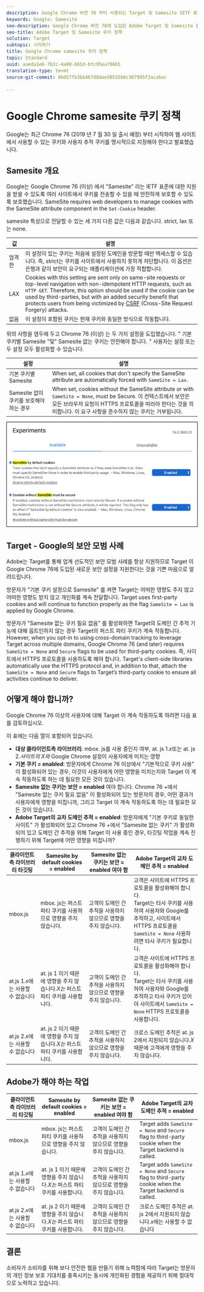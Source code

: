 ```yaml
---
description: Google Chrome 버전 76 부터 사용되는 Target 및 Samesite IETF 표준에 대한 정보입니다.
keywords: Google; Samesite
seo-description: Google Chrome 버전 76에 도입된 Adobe Target 및 Samesite IETF 표준에 대한 정보입니다.
seo-title: Adobe Target 및 Samesite 쿠키 정책
solution: Target
subtopic: 시작하기
title: Google Chrome samesite 쿠키 정책
topic: Standard
uuid: aaeda1e6-7b2c-4a00-b65d-bfc95ea796b5
translation-type: tm+mt
source-git-commit: 8bd57fb3bb467d8dae50535b6c367995f2acabac

---
```



# Google Chrome samesite 쿠키 정책

Google는 최근 Chrome 76 (2019 년 7 월 30 일 출시 예정) 부터 시작하여 웹 사이트에서 사용할 수 있는 쿠키와 사용자 추적 쿠키를 명시적으로 지정해야 한다고 발표했습니다.

## Samesite 개요

Google는 Google Chrome 76 (이상) 에서 &quot;Samesite&quot; 라는 IETF 표준에 대한 지원을 받을 수 있도록 여러 사이트에서 쿠키를 전송할 수 있을 때 안전하게 보호할 수 있도록 보호했습니다. SameSite requires web developers to manage cookies with the SameSite attribute component in the `Set-Cookie` header.

samesite 특성으로 전달할 수 있는 세 가지 다른 값은 다음과 같습니다. strict, lax 또는 none.

| 값 | 설명 |
| --- | --- |
| 엄격한 | 이 설정이 있는 쿠키는 처음에 설정된 도메인을 방문할 때만 액세스할 수 있습니다. 즉, strict는 쿠키를 사이트에서 사용하지 못하게 차단합니다. 이 옵션은 은행과 같이 보안이 요구되는 애플리케이션에 가장 적합합니다. |
| LAX | Cookies with this setting are sent only on same-site requests or top-level navigation with non-idempotent HTTP requests, such as `HTTP GET`. Therefore, this option should be used if the cookie can be used by third-parties, but with an added security benefit that protects users from being victimized by [CSRF](https://en.wikipedia.org/wiki/Cross-site_request_forgery) (Cross-Site Request Forgery) attacks. |
| 없음 | 이 설정이 포함된 쿠키는 현재 쿠키와 동일한 방식으로 작동합니다. |

위의 사항을 염두에 두고 Chrome 76 (이상) 는 두 가지 설정을 도입했습니다. &quot; 기본 쿠키별 Samesite &quot;및&quot; Samesite 없는 쿠키는 안전해야 합니다. &quot; 사용자는 설정 또는 두 설정 모두 활성화할 수 있습니다.

| 설정 | 설명 |
| --- | --- |
| 기본 쿠키별 Samesite | When set, all cookies that don&#39;t specify the SameSite attribute are automatically forced with `SameSite = Lax`. |
| Samesite 없이 쿠키를 보호해야 하는 경우 | When set, cookies without the SameSite attribute or with `SameSite = None`, must be Secure. 이 컨텍스트에서 보안은 모든 브라우저 요청이 HTTPS 프로토콜을 따라야 한다는 것을 의미합니다. 이 요구 사항을 준수하지 않는 쿠키는 거부됩니다. |

![Samesite 설정 페이지](/help/c-implementing-target/c-considerations-before-you-implement-target/assets/samesite.png)

## Target - Google의 보안 모범 사례

Adobe는 Target를 통해 업계 선도적인 보안 모범 사례를 항상 지원하므로 Target 이 Google Chrome 76에 도입된 새로운 보안 설정을 지원한다는 것을 기쁜 마음으로 알려드립니다.

방문자가 &quot;기본 쿠키 설정으로 Samesite&quot; 를 켜면 Target는 어떠한 영향도 주지 않고 어떠한 영향도 받지 않고 개인화를 계속 전달합니다. Target uses first-party cookies and will continue to function properly as the flag `SameSite = Lax` is applied by Google Chrome.

방문자가 &quot;Samesite 없는 쿠키 필요 없음&quot; 를 활성화하면 Target의 도메인 간 추적 기능에 대해 옵트인하지 않는 경우 Target의 퍼스트 파티 쿠키가 계속 작동합니다. However, when you opt-in to using cross-domain tracking to leverage Target across multiple domains, Google Chrome 76 (and later) requires `SameSite = None` and `Secure` flags to be used for third-party cookies. 즉, 사이트에서 HTTPS 프로토콜을 사용하도록 해야 합니다. Target&#39;s client-side libraries automatically use the HTTPS protocol and, in addition to that, attach the `SameSite = None` and `Secure` flags to Target’s third-party cookie to ensure all activities continue to deliver.

## 어떻게 해야 합니까?

Google Chrome 76 이상의 사용자에 대해 Target 이 계속 작동하도록 하려면 다음 표를 검토하십시오.

이 표에는 다음 열이 포함되어 있습니다.

* **대상 클라이언트측 라이브러리**: mbox. js를 사용 중인지 여부, at. js 1.*x*또는 at. js 2.*사이트의 X와* Google Chrome 설정이 사용자에게 미치는 영향
* **기본 쿠키 = enabled**: 방문자에게 Chrome 76 이상에서 &quot;기본적으로 쿠키 사용&quot; 이 활성화되어 있는 경우, 이것이 사용자에게 어떤 영향을 미치는지와 Target 이 계속 작동하도록 하는 데 필요한 모든 것이 있습니다.
* **Samesite 없는 쿠키는 보안 = enabled** 여야 합니다. Chrome 76 +에서 &quot;Samesite 없는 쿠키 필요 없음&quot; 이 활성화되어 있는 방문자의 경우, 어떤 결과가 사용자에게 영향을 미칩니까, 그리고 Target 이 계속 작동하도록 하는 데 필요한 모든 것이 있습니다.
* **Adobe Target의 교차 도메인 추적 = enabled**: 방문자에게 &quot;기본 쿠키로 동일한 사이트&quot; 가 활성화되어 있고 Chrome 76 +에서 &quot;Samesite 없는 쿠키&quot; 가 활성화되어 있고 도메인 간 추적을 위해 Target 이 사용 중인 경우, 타깃팅 작업을 계속 진행하기 위해 Target에 어떤 영향을 미칩니까?

| 클라이언트측 라이브러리 타깃팅 | Samesite by default cookies = enabled | Samesite 없는 쿠키는 보안 = enabled 여야 함 | Adobe Target의 교차 도메인 추적 = enabled |
| --- | --- | --- | --- |
| mbox.js | mbox. js는 퍼스트 파티 쿠키를 사용하므로 영향을 주지 않습니다. | 고객이 도메인 간 추적을 사용하지 않으므로 영향을 주지 않습니다. | 고객은 사이트에 HTTPS 프로토콜을 활성화해야 합니다.<br>Target는 타사 쿠키를 사용하여 사용자와 Google를 추적하고, 사이트에서 HTTPS 프로토콜을 `SameSite = None` 사용하려면 타사 쿠키가 필요합니다. |
| at.js 1.*x*에는 사용할 수 없습니다 | at. js 1 이기 때문에 영향을 주지 않습니다.*X는* 퍼스트 파티 쿠키를 사용합니다. | 고객이 도메인 간 추적을 사용하지 않으므로 영향을 주지 않습니다. | 고객은 사이트에 HTTPS 프로토콜을 활성화해야 합니다.<br>Target는 타사 쿠키를 사용하여 사용자와 Google를 추적하고 타사 쿠키가 있어야 사이트에서 `SameSite = None` HTTPS 프로토콜을 사용합니다. |
| at.js 2.*x*에는 사용할 수 없습니다 | at. js 2 이기 때문에 영향을 주지 않습니다.*X는* 퍼스트 파티 쿠키를 사용합니다. | 고객이 도메인 간 추적을 사용하지 않으므로 영향을 주지 않습니다. | 크로스 도메인 추적은 at. js 2에서 지원되지 않습니다.*X* 때문에 고객에게 영향을 주지 않습니다. |

## Adobe가 해야 하는 작업

| 클라이언트측 라이브러리 타깃팅 | Samesite by default cookies = enabled | Samesite 없는 쿠키는 보안 = enabled 여야 함 | Adobe Target의 교차 도메인 추적 = enabled |
| --- | --- | --- | --- |
| mbox.js | mbox. js는 퍼스트 파티 쿠키를 사용하므로 영향을 주지 않습니다. | 고객이 도메인 간 추적을 사용하지 않으므로 영향을 주지 않습니다. | Target adds `SameSite = None` and `Secure` flag to third-party cookie when the Target backend is called. |
| at.js 1.*x*에는 사용할 수 없습니다 | at. js 1 이기 때문에 영향을 주지 않습니다.*X는* 퍼스트 파티 쿠키를 사용합니다. | 고객이 도메인 간 추적을 사용하지 않으므로 영향을 주지 않습니다. | Target adds `SameSite = None` and `Secure` flag to third-party cookie when the Target backend is called. |
| at.js 2.*x*에는 사용할 수 없습니다 | at. js 2 이기 때문에 영향을 주지 않습니다.*X는* 퍼스트 파티 쿠키를 사용합니다. | 고객이 도메인 간 추적을 사용하지 않으므로 영향을 주지 않습니다. | 크로스 도메인 추적은 at. js 2에서 지원되지 않습니다.*x*에는 사용할 수 없습니다 |

## 결론

소비자가 소비자를 위해 보다 안전한 웹을 만들기 위해 노력함에 따라 Target는 방문자의 개인 정보 보호 기대치를 충족시키는 동시에 개인화된 경험을 제공하기 위해 절대적으로 노력하고 있습니다.
